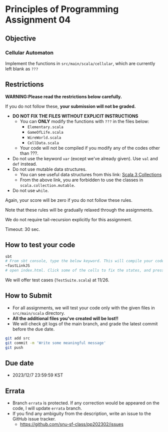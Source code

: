 # Principles of Programming Assignment 04

## Objective

### Cellular Automaton

Implement the functions in `src/main/scala/cellular`, which are currently left blank as `???`

## Restrictions

**WARNING:Please read the restrictions below carefully.**

If you do not follow these, **your submission will not be graded.**

- **DO NOT FIX THE FILES WITHOUT EXPLICIT INSTRUCTIONS**
  - You can **ONLY** modify the functions with `???` in the files below:
    - `Elementary.scala`
    - `GameOfLife.scala`
    - `WireWorld.scala`
    - `CellData.scala`
  - Your code will not be compiled if you modify any of the codes other than ???.
- Do not use the keyword `var` (except we've already given). Use `val` and `def` instead.
- Do not use mutable data structures.
  - You can see useful data structures from this link: [Scala 3 Collections](https://docs.scala-lang.org/scala3/book/collections-classes.html)
  - From the above link, you are forbidden to use the classes in `scala.collection.mutable`.
- Do not use `while`.

Again, your score will be zero if you do not follow these rules.

Note that these rules will be gradually relaxed through the assignments.

We do not require tail-recursion explicitly for this assignment.

Timeout: 30 sec.

## How to test your code

```bash
sbt
# From sbt console, type the below keyword. This will compile your code every time you fix the code.
~fastLinkJS
# open index.html. Click some of the cells to fix the states, and press `Step` button to progress the automaton.
```

We will offer test cases (`TestSuite.scala`) at 11/26.

## How to Submit

- For all assignments, we will test your code only with the given files in `src/main/scala` directory.
- **All the additional files you've created will be lost!!**
- We will check git logs of the main branch, and grade the latest commit before the due date.

```bash
git add src
git commit -m 'Write some meaningful message'
git push
```

## Due date

- 2023/12/7 23:59:59 KST

## Errata

- Branch `errata` is protected. If any correction would be appeared on the code, I will update `errata` branch.
- If you find any ambiguity from the description, write an issue to the GitHub issue tracker.
  - https://github.com/snu-sf-class/pp202302/issues
